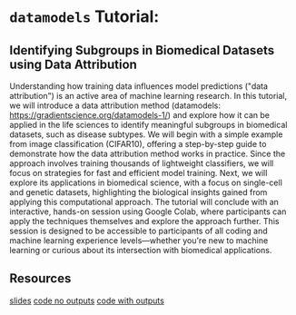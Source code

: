 # <code>datamodels</code> Tutorial: 
## Identifying Subgroups in Biomedical Datasets using Data Attribution 



Understanding how training data influences model predictions ("data attribution") is an active area of machine learning research. In this tutorial, we will introduce a data attribution method (datamodels: https://gradientscience.org/datamodels-1/) and explore how it can be applied in the life sciences  to identify meaningful subgroups in biomedical datasets, such as disease subtypes. We will begin with a simple example from image classification (CIFAR10), offering a step-by-step guide to demonstrate how the data attribution method works in practice. Since the approach involves training thousands of lightweight classifiers, we will focus on strategies for fast and efficient model training. Next, we will explore its applications in biomedical science, with a focus on single-cell and genetic datasets, highlighting the biological insights gained from applying this computational approach. The tutorial will conclude with an interactive, hands-on session using Google Colab, where participants can apply the techniques themselves and explore the approach further. This session is designed to be accessible to participants of all coding and machine learning experience levels—whether you're new to machine learning or curious about its intersection with biomedical applications.

## Resources
[slides](https://drive.google.com/file/d/1qGahNYBUnThba07D2D9gZTviiU_kOedF/view?usp=sharing)
[code no outputs](https://colab.research.google.com/drive/1lwl7-Xsc7lg9bTg97hEEqPt54x-J1qeU?usp=sharing)
[code with outputs](https://colab.research.google.com/drive/1u2jZzWs7SVT6kj-O8rMsUphHfvyeqnHh?usp=sharing)
